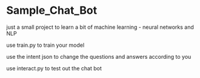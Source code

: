 # Sample_Chat_Bot
just a small project to learn a bit of machine learning - neural networks and NLP

use train.py to train your model

use the intent json to change the questions and answers according to you 

use interact.py to test out the chat bot 
